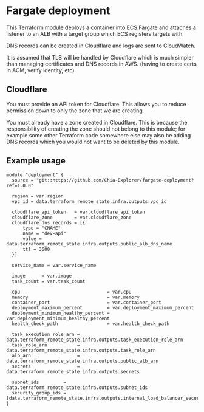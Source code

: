 # Fargate deployment

This Terraform module deploys a container into ECS Fargate and attaches a listener to an ALB with a target group which ECS registers targets with.

DNS records can be created in Cloudflare and logs are sent to CloudWatch.

It is assumed that TLS will be handled by Cloudflare which is much simpler than managing certificates and DNS records in AWS. (having to create certs in ACM, verify identity, etc)

## Cloudflare

You must provide an API token for Cloudflare. This allows you to reduce permission down to only the zone that we are creating.

You must already have a zone created in Cloudflare. This is because the responsibility of creating the zone should not belong to this module; for example some other Terraform code somewhere else may also be adding DNS records which you would not want to be deleted by this module.

## Example usage

```
module "deployment" {
  source = "git::https://github.com/Chia-Explorer/fargate-deployment?ref=1.0.0"

  region = var.region
  vpc_id = data.terraform_remote_state.infra.outputs.vpc_id

  cloudflare_api_token   = var.cloudflare_api_token
  cloudflare_zone        = var.cloudflare_zone
  cloudflare_dns_records = [{
      type = "CNAME"
      name = "dev-api"
      value = data.terraform_remote_state.infra.outputs.public_alb_dns_name
      ttl = 3600
  }]

  service_name = var.service_name

  image      = var.image
  task_count = var.task_count

  cpu                                = var.cpu
  memory                             = var.memory
  container_port                     = var.container_port
  deployment_maximum_percent         = var.deployment_maximum_percent
  deployment_minimum_healthy_percent = var.deployment_minimum_healthy_percent
  health_check_path                  = var.health_check_path

  task_execution_role_arn = data.terraform_remote_state.infra.outputs.task_execution_role_arn
  task_role_arn           = data.terraform_remote_state.infra.outputs.task_role_arn
  alb_arn                 = data.terraform_remote_state.infra.outputs.public_alb_arn
  secrets                 = data.terraform_remote_state.infra.outputs.secrets

  subnet_ids         = data.terraform_remote_state.infra.outputs.subnet_ids
  security_group_ids = [data.terraform_remote_state.infra.outputs.internal_load_balancer_security_group_id]
}
```